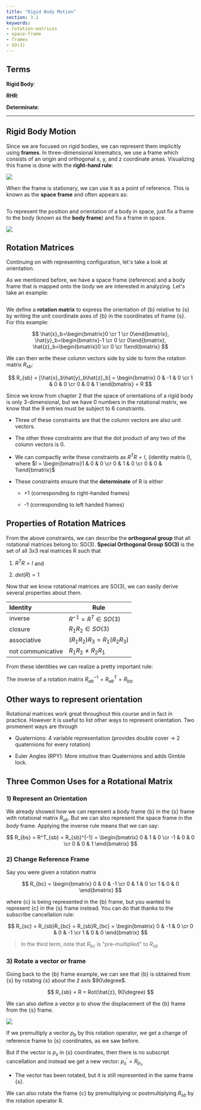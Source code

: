 ```yaml
---
title: "Rigid Body Motion"
section: 3.1
keywords:
- rotation-matrices
- space-frame
- frames
- SO(3)
---
```


## Terms

**Rigid Body**:

**RHR**:

**Determinate**:

---

## Rigid Body Motion

Since we are focused on rigid bodies, we can represent them implicitly using **frames**. In three-dimensional kinematics, we use a frame which consists of an origin and orthogonal x, y, and z coordinate areas. Visualizing this frame is done with the **right-hand rule**:

![](https://raw.githubusercontent.com/CSharpRon/Notes/master/images/modern-robotics/a4c35dde45cca2a6b36e89d36f8fba65.jpg)

When the frame is stationary, we can use it as a point of reference. This is known as the **space frame** and often appears as:

<img title="" src="https://raw.githubusercontent.com/CSharpRon/Notes/master/images/modern-robotics/4ef6be958cfc77737738c2eec13991ab.jpg" alt="" data-align="center">

To represent the position and orientation of a body in space, just fix a frame to the body (known as the **body frame**) and fix a frame in space.

![](https://raw.githubusercontent.com/CSharpRon/Notes/master/images/modern-robotics/51db149f8ea3f6b5873f489842eedc80.jpg)

## Rotation Matrices

Continuing on with representing configuration, let's take a look at orientation.

As we mentioned before, we have a space frame (reference) and a body frame that is mapped onto the body we are interested in analyzing. Let's take an example:

<img title="" src="https://raw.githubusercontent.com/CSharpRon/Notes/master/images/modern-robotics/805151830b9a10cdb9ce9cf1ef7178b2.jpg" alt="" data-align="center">

We define a **rotation matrix** to express the orientation of {b} relative to {s} by writing the unit coordinate axes of {b} in the coordinates of frame {s}. For this example:

$$
\hat{x}_b=\begin{bmatrix}0 \cr 1 \cr 0\end{bmatrix},
\hat{y}_b=\begin{bmatrix}-1 \cr 0 \cr 0\end{bmatrix},
\hat{z}_b=\begin{bmatrix}0 \cr 0 \cr 1\end{bmatrix}
$$

We can then write these column vectors side by side to form the rotation matrix $R_{sb}$:

$$
R_{sb} = [\hat{x}_b\hat{y}_b\hat{z}_b] = 
\begin{bmatrix}
0 & -1 & 0 \cr
1 & 0 & 0 \cr
0 & 0 & 1
\end{bmatrix}
= R
$$

Since we know from chapter 2 that the space of orientations of a rigid body is only 3-dimensional, but we have 0 numbers in the rotational matrix, we know that the 9 entries must be subject to 6 constraints.

- Three of these constraints are that the column vectors are also unit vectors. 

- The other three constraints are that the dot product of any two of the column vectors is 0.

- We can compactly write these constraints as $R^TR = I$, (identity matrix I), where $I = \begin{bmatrix}1 & 0 & 0 \cr 0 & 1 & 0 \cr 0 & 0 & 1\end{bmatrix}$

- These constraints ensure that the **determinate** of R is either
  
  - +1 (corresponding to right-handed frames)
  
  - -1 (corresponding to left handed frames)

## Properties of Rotation Matrices

From the above constraints, we can describe the **orthogonal group** that all rotational matrices belong to: SO(3). **Special Orthogonal Group SO(3)** is the set of all 3x3 real matrices R such that

1) $R^TR = I$ and

2) $det(R) = 1$

Now that we know rotational matrices are SO(3), we can easily derive several properties about them.

| **Identity**      | Rule                        |
|:----------------- | --------------------------- |
| inverse           | $R^{-1} = R^T \in SO(3)$    |
| closure           | $R_1R_2 \in SO(3)$          |
| associative       | $(R_1R_2)R_3 = R_1(R_2R_3)$ |
| not communicative | $R_1R_2\ne R_2R_1$          |

From these identities we can realize a pretty important rule:

The inverse of a rotation matrix $R^{-1}_{ab} = R^T_{ab} = R_{ba}$

## Other ways to represent orientation

Rotational matrices work great throughout this course and in fact in practice. However it is useful to list other ways to represent orientation. Two promenent ways are through

- Quaternions: 4 variable representation (provides double cover -> 2 quaternions for every rotation)

- Euler Angles (RPY): More intuitive than Quaternions and adds Gimble lock.

## Three Common Uses for a Rotational Matrix

### 1) Represent an Orientation

We already showed how we can represent a body frame {b} in the {s} frame with rotational matrix $R_{sb}$. But we can also represent the space frame in the *body* frame. Applying the inverse rule means that we can say:

$$
R_{bs} = R^T_{sb} = R_{sb}^{-1} =
\begin{bmatrix}
0 & 1 & 0 \cr
-1 & 0 & 0 \cr
0 & 0 & 1
\end{bmatrix}
$$

### 2) Change Reference Frame

Say you were given a rotation matrix 

$$
R_{bc} = 
\begin{bmatrix}
0 & 0 & -1 \cr
0 & 1 & 0 \cr
1 & 0 & 0
\end{bmatrix}
$$

where {c} is being represented in the {b} frame, but you wanted to represent {c} in the {s} frame instead. You can do that thanks to the subscribe cancellation rule:

$$
R_{sc} = R_{sb}R_{bc} = R_{sb}R_{bc} = 
\begin{bmatrix}
0 & -1 & 0 \cr
0 & 0 & -1 \cr
1 & 0 & 0
\end{bmatrix}
$$

> In the third term, note that $R_{bc}$ is "pre-multiplied" to $R_{sb}$

### 3) Rotate a vector or frame

Going back to the {b} frame example, we can see that {b} is obtained from {s} by rotating {s} about the $\hat{z}$ axis $90\degree$. 

$$
R_{sb} = R = Rot(\hat{z}, 90\degree)
$$

We can also define a vector p to show the displacement of the {b} frame from the {s} frame.

![](https://raw.githubusercontent.com/CSharpRon/Notes/master/images/modern-robotics/db36b33ffff7de8dbf28d860d2e88cbe.jpg)

If we premultiply a vector $p_b$ by this rotation operator, we get a change of reference frame to {s} coordinates, as we saw before.

But if the vector is $p_{s}$ in {s} coordinates, then there is no subscript cancellation and instead we get a new vector: $p^\prime_s = R_{p_s}$

- The vector has been rotated, but it is still represented in the same frame {s}.

We can also rotate the frame {c} by premultiplying or postmultiplying $R_{sb}$ by the rotation operator R. 

<img title="" src="https://raw.githubusercontent.com/CSharpRon/Notes/master/images/modern-robotics/11c33793820345d946590f0c118cb64d.jpg" alt="" data-align="center">
